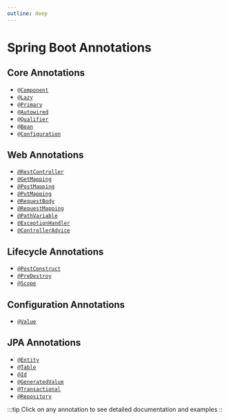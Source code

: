 ```yaml
---
outline: deep
---
```

# Spring Boot Annotations

## Core Annotations

- [`@Component`](./overview.html#components)
- [`@Lazy`](./injectorType.html#lazy)
- [`@Primary`](./injectorType.html#primary)
- [`@Autowired`](./injectorType.html#how-auto-wiring-works)
- [`@Qualifier`](./injectorType.html#qualifiers-injection)
- [`@Bean`](./injectorType.html#bean-scope)
- [`@Configuration`](./overview.html#application-entry-point)

## Web Annotations

- [`@RestController`](./restController.html)
- [`@GetMapping`](./restController.html#get-mapping)
- [`@PostMapping`](./restController.html#get-mapping)
- [`@PutMapping`](./restController.html#get-mapping)
- [`@RequestBody`](./restController.html#get-mapping)
- [`@RequestMapping`](./restController.html#request-mapping)
- [`@PathVariable`](./restController.html#path-variable)
- [`@ExceptionHandler`](./restController.html#exception-handler)
- [`@ControllerAdvice`](./restController.html#global-exception-handler)

## Lifecycle Annotations

- [`@PostConstruct`](./injectorType.html#life-cycle-hooks)
- [`@PreDestroy`](./injectorType.html#life-cycle-hooks)
- [`@Scope`](./injectorType.html#bean-scope)

## Configuration Annotations

- [`@Value`](./overview.html#application-properties)

## JPA Annotations

- [`@Entity`](./hibernate.html#setps)
- [`@Table`](./hibernate.html#setps)
- [`@Id`](./hibernate.html#setps)
- [`@GeneratedValue`](./hibernate.html#setps)
- [`@Transactional`](./hibernate.html#transactional)
- [`@Repository`](./hibernate.html#repository)

:::tip
Click on any annotation to see detailed documentation and examples
::

